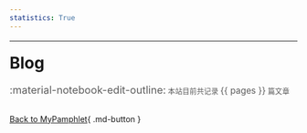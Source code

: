 ```yaml
---
statistics: True
---
```


# Blog

<span style="font-size:1.3em; opacity: 0.7;">:material-notebook-edit-outline:</span><span style="font-size:0.9em; opacity: 0.7;"> 本站目前共记录 </span><span style="font-size:1.1em; opacity: 0.7;">{{ pages }}</span><span style="font-size:0.9em; opacity: 0.7;"> 篇文章</span>

<div style="margin-top: 2rem"></div>

[Back to MyPamphlet](https://ronaldln.github.io/MyPamphlet/blog){ .md-button }

<link rel="stylesheet" href="stylesheets/cards/base.css" />
<link rel="stylesheet" href="stylesheets/cards/cards.css" />
<script type="module" crossorigin src="assets/cards/index.js"></script>
<link rel="stylesheet" href="assets/cards/index.css">
<div id="app" style="margin-left: 18.8rem; margin-top: -10rem; margin-bottem: 0rem; margin-right: 5rem;"></div>

---

